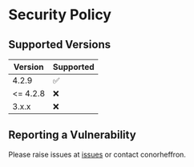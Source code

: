 # Security Policy

## Supported Versions

| Version | Supported          |
| ------- | ------------------ |
| 4.2.9   | :white_check_mark: |
| <= 4.2.8   | :x: |
| 3.x.x   | :x:                |

## Reporting a Vulnerability

Please raise issues at [issues](https://github.com/conorheffron/ironoc-db/issues) or contact conorheffron.
